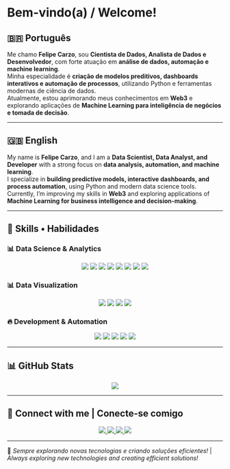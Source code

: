 # Bem-vindo(a) / Welcome!

## 🇧🇷 Português  

Me chamo **Felipe Carzo**, sou **Cientista de Dados, Analista de Dados e Desenvolvedor**, com forte atuação em **análise de dados, automação e machine learning**.  
Minha especialidade é **criação de modelos preditivos, dashboards interativos e automação de processos**, utilizando Python e ferramentas modernas de ciência de dados.  
Atualmente, estou aprimorando meus conhecimentos em **Web3** e explorando aplicações de **Machine Learning para inteligência de negócios e tomada de decisão**.  

---

## 🇬🇧 English  

My name is **Felipe Carzo**, and I am a **Data Scientist, Data Analyst, and Developer** with a strong focus on **data analysis, automation, and machine learning**.  
I specialize in **building predictive models, interactive dashboards, and process automation**, using Python and modern data science tools.  
Currently, I’m improving my skills in **Web3** and exploring applications of **Machine Learning for business intelligence and decision-making**.  

---

## 🔧 Skills • Habilidades  

### 📊 **Data Science & Analytics**  
<p align="center">
  <img src="https://img.shields.io/badge/-Python-3776AB?style=for-the-badge&logo=python&logoColor=white" />
  <img src="https://img.shields.io/badge/-Pandas-150458?style=for-the-badge&logo=pandas&logoColor=white" />
  <img src="https://img.shields.io/badge/-NumPy-013243?style=for-the-badge&logo=numpy&logoColor=white" />
  <img src="https://img.shields.io/badge/-Scikit--Learn-F7931E?style=for-the-badge&logo=scikit-learn&logoColor=white" />
  <img src="https://img.shields.io/badge/-TensorFlow-FF6F00?style=for-the-badge&logo=tensorflow&logoColor=white" />
  <img src="https://img.shields.io/badge/-SQL-4479A1?style=for-the-badge&logo=postgresql&logoColor=white" />
  <img src="https://img.shields.io/badge/-PowerBI-F2C811?style=for-the-badge&logo=power-bi&logoColor=black" />
  <img src="https://img.shields.io/badge/-Tableau-E97627?style=for-the-badge&logo=tableau&logoColor=white" />
</p>

### 📊 **Data Visualization**  
<p align="center">
  <img src="https://img.shields.io/badge/-Matplotlib-11557C?style=for-the-badge&logo=matplotlib&logoColor=white" />
  <img src="https://img.shields.io/badge/-Seaborn-3776AB?style=for-the-badge" />
  <img src="https://img.shields.io/badge/-Plotly-3F4F75?style=for-the-badge&logo=plotly&logoColor=white" />
  <img src="https://img.shields.io/badge/-Streamlit-FF4B4B?style=for-the-badge&logo=streamlit&logoColor=white" />
</p>

### 🔥 **Development & Automation**  
<p align="center">
  <img src="https://img.shields.io/badge/-Jupyter-F37626?style=for-the-badge&logo=jupyter&logoColor=white" />
  <img src="https://img.shields.io/badge/-VS_Code-007ACC?style=for-the-badge&logo=visual-studio-code&logoColor=white" />
  <img src="https://img.shields.io/badge/-Linux-FCC624?style=for-the-badge&logo=linux&logoColor=black" />
  <img src="https://img.shields.io/badge/-Git-F05032?style=for-the-badge&logo=git&logoColor=white" />
  <img src="https://img.shields.io/badge/-Docker-2496ED?style=for-the-badge&logo=docker&logoColor=white" />
</p>

---

## 📊 GitHub Stats  

<p align="center">
  <img src="https://github-readme-stats.vercel.app/api/top-langs/?username=felipecarzo&layout=compact&theme=dark" />
</p>

---

## 🤝 Connect with me | Conecte-se comigo  

<p align="center">
  <a href="https://www.linkedin.com/in/lfelipecardoso" target="_blank">
    <img src="https://img.shields.io/badge/-LinkedIn-0A66C2?style=for-the-badge&logo=linkedin&logoColor=white" />
  </a>
  <a href="https://www.instagram.com/felipecarzo" target="_blank">
    <img src="https://img.shields.io/badge/-Instagram-E4405F?style=for-the-badge&logo=instagram&logoColor=white" />
  </a>
  <a href="mailto:lfelipescardoso@gmail.com" target="_blank">
    <img src="https://img.shields.io/badge/-Gmail-D14836?style=for-the-badge&logo=gmail&logoColor=white" />
  </a>
  <a href="https://discord.com/users/lfelipecardoso" target="_blank">
    <img src="https://img.shields.io/badge/-Discord-5865F2?style=for-the-badge&logo=discord&logoColor=white" />
  </a>
</p>

---

🚀 *Sempre explorando novas tecnologias e criando soluções eficientes!* | *Always exploring new technologies and creating efficient solutions!* 
